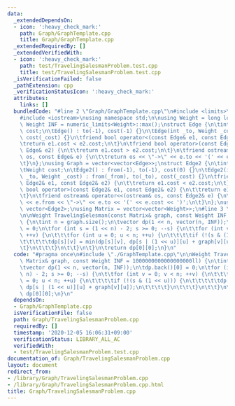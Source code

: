 ```yaml
---
data:
  _extendedDependsOn:
  - icon: ':heavy_check_mark:'
    path: Graph/GraphTemplate.cpp
    title: Graph/GraphTemplate.cpp
  _extendedRequiredBy: []
  _extendedVerifiedWith:
  - icon: ':heavy_check_mark:'
    path: test/TravelingSalesmanProblem.test.cpp
    title: test/TravelingSalesmanProblem.test.cpp
  _isVerificationFailed: false
  _pathExtension: cpp
  _verificationStatusIcon: ':heavy_check_mark:'
  attributes:
    links: []
  bundledCode: "#line 2 \"Graph/GraphTemplate.cpp\"\n#include <limits>\n#include <vector>\n\
    #include <iostream>\nusing namespace std;\n\nusing Weight = long long;\nconstexpr\
    \ Weight INF = numeric_limits<Weight>::max();\nstruct Edge {\n\tint to;\n\tWeight\
    \ cost;\n\tEdge() : to(-1), cost(-1) {}\n\tEdge(int _to, Weight _cost = 1) : to(_to),\
    \ cost(_cost) {}\n\tfriend bool operator<(const Edge& e1, const Edge& e2) {\n\t\
    \treturn e1.cost < e2.cost;\n\t}\n\tfriend bool operator>(const Edge& e1, const\
    \ Edge& e2) {\n\t\treturn e1.cost > e2.cost;\n\t}\n\tfriend ostream& operator<<(ostream&\
    \ os, const Edge& e) {\n\t\treturn os << \"->\" << e.to << '(' << e.cost << ')';\n\
    \t}\n};\nusing Graph = vector<vector<Edge>>;\nstruct Edge2 {\n\tint from, to;\n\
    \tWeight cost;\n\tEdge2() : from(-1), to(-1), cost(0) {}\n\tEdge2(int _from, int\
    \ _to, Weight _cost) : from(_from), to(_to), cost(_cost) {}\n\tfriend bool operator<(const\
    \ Edge2& e1, const Edge2& e2) {\n\t\treturn e1.cost < e2.cost;\n\t}\n\tfriend\
    \ bool operator>(const Edge2& e1, const Edge2& e2) {\n\t\treturn e1.cost > e2.cost;\n\
    \t}\n\tfriend ostream& operator<<(ostream& os, const Edge2& e) {\n\t\treturn os\
    \ << e.from << \"->\" << e.to << '(' << e.cost << ')';\n\t}\n};\nusing Edges =\
    \ vector<Edge2>;\nusing Matrix = vector<vector<Weight>>;\n#line 3 \"Graph/TravelingSalesmanProblem.cpp\"\
    \n\nWeight TravelingSelesman(const Matrix& graph, const Weight INF = 1000000000000000000ll)\
    \ {\n\tint n = graph.size();\n\tvector dp(1 << n, vector(n, INF));\n\tdp.back()[0]\
    \ = 0;\n\tfor (int s = (1 << n) - 2; s >= 0; --s) {\n\t\tfor (int v = 0; v < n;\
    \ ++v) {\n\t\t\tfor (int u = 0; u < n; ++u) {\n\t\t\t\tif (!(s & (1 << u))) {\n\
    \t\t\t\t\tdp[s][v] = min(dp[s][v], dp[s | (1 << u)][u] + graph[v][u]);\n\t\t\t\
    \t}\n\t\t\t}\n\t\t}\n\t}\n\treturn dp[0][0];\n}\n"
  code: "#pragma once\n#include \"./GraphTemplate.cpp\"\n\nWeight TravelingSelesman(const\
    \ Matrix& graph, const Weight INF = 1000000000000000000ll) {\n\tint n = graph.size();\n\
    \tvector dp(1 << n, vector(n, INF));\n\tdp.back()[0] = 0;\n\tfor (int s = (1 <<\
    \ n) - 2; s >= 0; --s) {\n\t\tfor (int v = 0; v < n; ++v) {\n\t\t\tfor (int u\
    \ = 0; u < n; ++u) {\n\t\t\t\tif (!(s & (1 << u))) {\n\t\t\t\t\tdp[s][v] = min(dp[s][v],\
    \ dp[s | (1 << u)][u] + graph[v][u]);\n\t\t\t\t}\n\t\t\t}\n\t\t}\n\t}\n\treturn\
    \ dp[0][0];\n}\n"
  dependsOn:
  - Graph/GraphTemplate.cpp
  isVerificationFile: false
  path: Graph/TravelingSalesmanProblem.cpp
  requiredBy: []
  timestamp: '2020-12-05 16:06:31+09:00'
  verificationStatus: LIBRARY_ALL_AC
  verifiedWith:
  - test/TravelingSalesmanProblem.test.cpp
documentation_of: Graph/TravelingSalesmanProblem.cpp
layout: document
redirect_from:
- /library/Graph/TravelingSalesmanProblem.cpp
- /library/Graph/TravelingSalesmanProblem.cpp.html
title: Graph/TravelingSalesmanProblem.cpp
---
```

